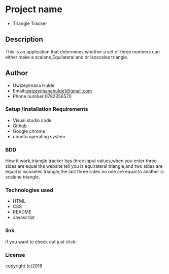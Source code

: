 # Project name
* Triangle Tracker
## Description
This is an application that determines whether a set of three numbers can either make a scalene,Equilateral and or Isosceles triangle.
## Author
* Uwizeyimana Hulde
* Email:uwizeyimanahulde1@gmail.com
* Phone number:0782356570
### Setup /Installation Requirements
* Visual studio code
* Github
* Google chrome
* ubuntu operating system
### BDD
How it work,triangle tracker has three input values,when you enter three sides are equal the website tell you is equirateral triangle,and two sides are equal is iscoseles triangle,the last three sides no one are equal to anather is scalene triangle.
### Technologies used
* HTML
* CSS
* README
* Javascript
### link
if you want to check out just click:
### License
copyright (c)2018

